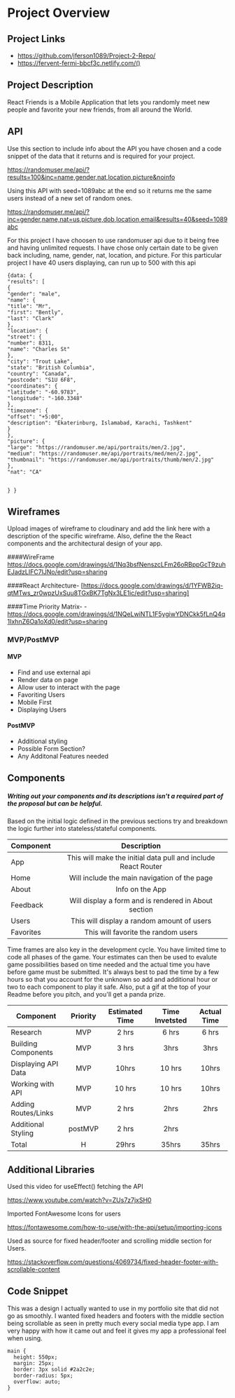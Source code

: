 # Project Overview

## Project Links

- https://github.com/jferson1089/Project-2-Repo/
- https://fervent-fermi-bbcf3c.netlify.com/()

## Project Description

React Friends is a Mobile Application that lets you randomly meet new people and favorite your new friends, from all around the World.

## API

Use this section to include info about the API you have chosen and a code snippet of the data that it returns and is required for your project. 

https://randomuser.me/api/?results=100&inc=name,gender,nat,location,picture&noinfo

Using this API with seed=1089abc at the end so it returns me the same users instead of a new set of random ones.

https://randomuser.me/api/?inc=gender,name,nat=us,picture,dob,location,email&results=40&seed=1089abc

For this project I have choosen to use randomuser api due to it being free and having unlimited requests. I have chose only certain date to be given back including, name, gender, nat, location, and picture. For this particular project I have 40 users displaying, can run up to 500 with this api

```
{data: {
"results": [
{
"gender": "male",
"name": {
"title": "Mr",
"first": "Bently",
"last": "Clark"
},
"location": {
"street": {
"number": 8311,
"name": "Charles St"
},
"city": "Trout Lake",
"state": "British Columbia",
"country": "Canada",
"postcode": "S1U 6F8",
"coordinates": {
"latitude": "-60.9783",
"longitude": "-160.3348"
},
"timezone": {
"offset": "+5:00",
"description": "Ekaterinburg, Islamabad, Karachi, Tashkent"
}
},
"picture": {
"large": "https://randomuser.me/api/portraits/men/2.jpg",
"medium": "https://randomuser.me/api/portraits/med/men/2.jpg",
"thumbnail": "https://randomuser.me/api/portraits/thumb/men/2.jpg"
},
"nat": "CA"


} }
```


## Wireframes

Upload images of wireframe to cloudinary and add the link here with a description of the specific wireframe. Also, define the the React components and the architectural design of your app.

####WireFrame
https://docs.google.com/drawings/d/1Nq3bsfNenszcLFm26oRBppGcT9zuhEJadzLIFC7lJNo/edit?usp=sharing

####React Architecture-
[https://docs.google.com/drawings/d/1YFWB2iq-qtMTws_zr0wpzUxSuu8TGxBK7TgNx3LE1ic/edit?usp=sharing] 

####Time Priority Matrix- 
-https://docs.google.com/drawings/d/1NQeLwiNTL1F5ygiwYDNCkk5fLnQ4q1IxhnZ6Oa1oXd0/edit?usp=sharing


### MVP/PostMVP 

#### MVP 
- Find and use external api 
- Render data on page 
- Allow user to interact with the page
- Favoriting Users
- Mobile First
- Displaying Users

#### PostMVP 

- Additional styling
- Possible Form Section?
- Any Additonal Features needed 

## Components
##### Writing out your components and its descriptions isn't a required part of the proposal but can be helpful.

Based on the initial logic defined in the previous sections try and breakdown the logic further into stateless/stateful components. 

| Component | Description | 
| --- | :---: |  
| App | This will make the initial data pull and include React Router| 
| Home | Will include the main navigation of the page | 
| About | Info on the App | 
|Feedback | Will display a form and is rendered in About section |
| Users| This will display a random amount of users|
| Favorites| This will favorite the random users|


Time frames are also key in the development cycle.  You have limited time to code all phases of the game.  Your estimates can then be used to evalute game possibilities based on time needed and the actual time you have before game must be submitted. It's always best to pad the time by a few hours so that you account for the unknown so add and additional hour or two to each component to play it safe. Also, put a gif at the top of your Readme before you pitch, and you'll get a panda prize.

| Component | Priority | Estimated Time | Time Invetsted | Actual Time |
| --- | :---: |  :---: | :---: | :---: |
| Research | MVP| 2 hrs | 6 hrs | 6 hrs|
| Building Components | MVP | 3 hrs | 3hrs	| 3hrs	|
| Displaying API Data | MVP | 10hrs| 10 hrs | 10hrs |
| Working with API | MVP | 10 hrs| 10 hrs | 10hrs |
| Adding Routes/Links | MVP | 2 hrs | 2hrs | 2hrs	|
|Additional Styling | postMVP | 2 hrs | 2hrs	|
| Total | H | 29hrs| 35hrs | 35hrs|

## Additional Libraries

Used this video for useEffect() fetching the API

https://www.youtube.com/watch?v=ZUs7z7jxSH0

Imported FontAwesome Icons for users

https://fontawesome.com/how-to-use/with-the-api/setup/importing-icons

Used as source for fixed header/footer and scrolling middle section for Users.

https://stackoverflow.com/questions/4069734/fixed-header-footer-with-scrollable-content

## Code Snippet

This was a design I actually wanted to use in my portfolio site that did not go as smoothly. I wanted fixed headers and footers with the middle section being scrollable as seen in pretty much every social media type app. I am very happy with how it came out and feel it gives my app a professional feel when using. 

```
main {
  height: 550px;
  margin: 25px;
  border: 3px solid #2a2c2e;
  border-radius: 5px;
  overflow: auto;
}
```
